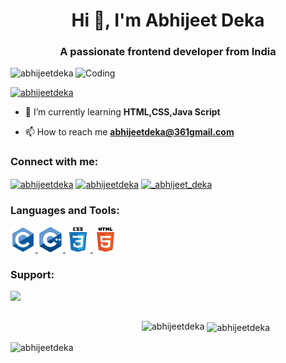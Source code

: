 
<h1 align="center">Hi 👋, I'm Abhijeet Deka</h1>
<h3 align="center">A passionate frontend developer from India</h3>
<img align="right" alt="Coding" width="400" src="https://media.tenor.com/rePDfDWO3XoAAAAd/hacking.gif">
<p align="left"> <img src="https://komarev.com/ghpvc/?username=abhijeetdeka&label=Profile%20views&color=0e75b6&style=flat" alt="abhijeetdeka" /> </p>

<p align="left"> <a href="https://twitter.com/abhijeeetdeka?t=7-I5H0CwHXdgSIWQgfMRUg&s=08" target="blank"><img src="https://img.shields.io/twitter/follow/abhijeetdeka?logo=twitter&style=for-the-badge" alt="abhijeetdeka" /></a> </p>

- 🌱 I’m currently learning **HTML,CSS,Java Script**

- 📫 How to reach me **abhijeetdeka@361gmail.com**

<h3 align="left">Connect with me:</h3>
<p align="left">
<a href="https://twitter.com/abhijeeetdeka?t=7-I5H0CwHXdgSIWQgfMRUg&s=08" target="blank"><img align="center" src="https://raw.githubusercontent.com/rahuldkjain/github-profile-readme-generator/master/src/images/icons/Social/twitter.svg" alt="abhijeetdeka" height="30" width="40" /></a>
<a href="https://www.facebook.com/profile.php?id=100059359975501&mibextid=ZbWKwL" target="blank"><img align="center" src="https://raw.githubusercontent.com/rahuldkjain/github-profile-readme-generator/master/src/images/icons/Social/facebook.svg" alt="abhijeetdeka" height="30" width="40" /></a>
<a href="https://instagram.com/_abhijeet_deka" target="blank"><img align="center" src="https://raw.githubusercontent.com/rahuldkjain/github-profile-readme-generator/master/src/images/icons/Social/instagram.svg" alt="_abhijeet_deka" height="30" width="40" /></a>
</p>

<h3 align="left">Languages and Tools:</h3>
<p align="left"> <a href="https://www.cprogramming.com/" target="_blank" rel="noreferrer"> <img src="https://raw.githubusercontent.com/devicons/devicon/master/icons/c/c-original.svg" alt="c" width="40" height="40"/> </a> <a href="https://www.w3schools.com/cpp/" target="_blank" rel="noreferrer"> <img src="https://raw.githubusercontent.com/devicons/devicon/master/icons/cplusplus/cplusplus-original.svg" alt="cplusplus" width="40" height="40"/> </a> <a href="https://www.w3schools.com/css/" target="_blank" rel="noreferrer"> <img src="https://raw.githubusercontent.com/devicons/devicon/master/icons/css3/css3-original-wordmark.svg" alt="css3" width="40" height="40"/> </a> <a href="https://www.w3.org/html/" target="_blank" rel="noreferrer"> <img src="https://raw.githubusercontent.com/devicons/devicon/master/icons/html5/html5-original-wordmark.svg" alt="html5" width="40" height="40"/> </a> </p>

<h3 align="left">Support:</h3>
<p><a href="https://www.buymeacoffee.com/ "> <img align="left" src="https://cdn.buymeacoffee.com/buttons/v2/default-yellow.png" height="50" width="210" alt=" " /></a></p><br><br>

<p><img align="left" src="https://github-readme-stats.vercel.app/api/top-langs?username=abhijeetdeka&show_icons=true&locale=en&layout=compact" alt="abhijeetdeka" /></p>

<p>&nbsp;<img align="center" src="https://github-readme-stats.vercel.app/api?username=abhijeetdeka&show_icons=true&locale=en" alt="abhijeetdeka" /></p>

<p><img align="center" src="https://github-readme-streak-stats.herokuapp.com/?user=abhijeetdeka&" alt="abhijeetdeka" /></p>
